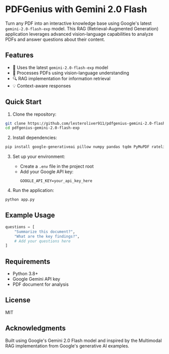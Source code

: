 # PDFGenius with Gemini 2.0 Flash

Turn any PDF into an interactive knowledge base using Google's latest `gemini-2.0-flash-exp` model. This RAG (Retrieval-Augmented Generation) application leverages advanced vision-language capabilities to analyze PDFs and answer questions about their content.

## Features

- 🚀 Uses the latest `gemini-2.0-flash-exp` model
- 📄 Processes PDFs using vision-language understanding
- 🔍 RAG implementation for information retrieval
- 💡 Context-aware responses

## Quick Start

1. Clone the repository:
```bash
git clone https://github.com/lesteroliver911/pdfgenius-gemini-2.0-flash-exp.git
cd pdfgenius-gemini-2.0-flash-exp
```

2. Install dependencies:
```bash
pip install google-generativeai pillow numpy pandas tqdm PyMuPDF ratelimit python-dotenv
```

3. Set up your environment:
   - Create a `.env` file in the project root
   - Add your Google API key:
     ```
     GOOGLE_API_KEY=your_api_key_here
     ```

4. Run the application:
```bash
python app.py
```

## Example Usage

```python
questions = [
    "Summarize this document?",
    "What are the key findings?",
    # Add your questions here
]
```

## Requirements

- Python 3.8+
- Google Gemini API key
- PDF document for analysis

## License

MIT

## Acknowledgments

Built using Google's Gemini 2.0 Flash model and inspired by the Multimodal RAG implementation from Google's generative AI examples.
